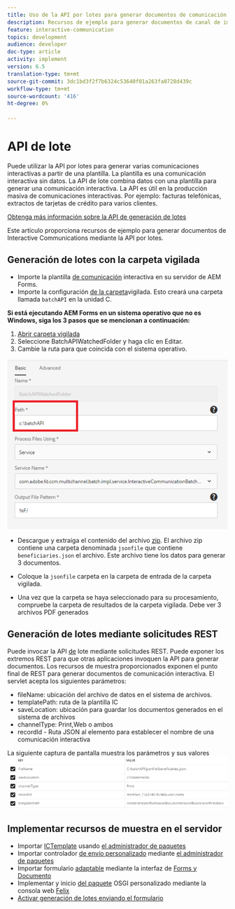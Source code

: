 ```yaml
---
title: Uso de la API por lotes para generar documentos de comunicación interactiva
description: Recursos de ejemplo para generar documentos de canal de impresión mediante API por lotes
feature: interactive-communication
topics: development
audience: developer
doc-type: article
activity: implement
version: 6.5
translation-type: tm+mt
source-git-commit: 3dc1bd3f2f7b6324c53640f01a263fa0728d439c
workflow-type: tm+mt
source-wordcount: '416'
ht-degree: 0%

---
```



# API de lote

Puede utilizar la API por lotes para generar varias comunicaciones interactivas a partir de una plantilla. La plantilla es una comunicación interactiva sin datos. La API de lote combina datos con una plantilla para generar una comunicación interactiva. La API es útil en la producción masiva de comunicaciones interactivas. Por ejemplo: facturas telefónicas, extractos de tarjetas de crédito para varios clientes.

[Obtenga más información sobre la API de generación de lotes](https://docs.adobe.com/content/help/en/experience-manager-65/forms/interactive-communications/generate-multiple-interactive-communication-using-batch-api.html)

Este artículo proporciona recursos de ejemplo para generar documentos de Interactive Communications mediante la API por lotes.

## Generación de lotes con la carpeta vigilada

* Importe la plantilla [de comunicación](assets/Beneficiaries-confirmation.zip) interactiva en su servidor de AEM Forms.
* Importe la configuración [de la carpeta](assets/batch-generation-api.zip)vigilada. Esto creará una carpeta llamada `batchAPI` en la unidad C.

**Si está ejecutando AEM Forms en un sistema operativo que no es Windows, siga los 3 pasos que se mencionan a continuación:**

1. [Abrir carpeta vigilada](http://localhost:4502/libs/fd/core/WatchfolderUI/content/UI.html)
2. Seleccione BatchAPIWatchedFolder y haga clic en Editar.
3. Cambie la ruta para que coincida con el sistema operativo.

![path](assets/watched-folder-batch-api-basic.PNG)

* Descargue y extraiga el contenido del archivo [zip](assets/jsonfile.zip). El archivo zip contiene una carpeta denominada `jsonfile` que contiene `beneficiaries.json` el archivo. Este archivo tiene los datos para generar 3 documentos.

* Coloque la `jsonfile` carpeta en la carpeta de entrada de la carpeta vigilada.
* Una vez que la carpeta se haya seleccionado para su procesamiento, compruebe la carpeta de resultados de la carpeta vigilada. Debe ver 3 archivos PDF generados

## Generación de lotes mediante solicitudes REST

Puede invocar la API [de](https://helpx.adobe.com/experience-manager/6-5/forms/javadocs/index.html) lote mediante solicitudes REST. Puede exponer los extremos REST para que otras aplicaciones invoquen la API para generar documentos.
Los recursos de muestra proporcionados exponen el punto final de REST para generar documentos de comunicación interactiva. El servlet acepta los siguientes parámetros:

* fileName: ubicación del archivo de datos en el sistema de archivos.
* templatePath: ruta de la plantilla IC
* saveLocation: ubicación para guardar los documentos generados en el sistema de archivos
* channelType: Print,Web o ambos
* recordId - Ruta JSON al elemento para establecer el nombre de una comunicación interactiva

La siguiente captura de pantalla muestra los parámetros y sus valores![de la solicitud de muestra](assets/generate-ic-batch-servlet.PNG)

## Implementar recursos de muestra en el servidor

* Importar [ICTemplate](assets/ICTemplate.zip) usando [el administrador de paquetes](http://localhost:4502/crx/packmgr/index.jsp)
* Importar controlador [de envío personalizado](assets/BatchAPICustomSubmit.zip) mediante [el administrador de paquetes](http://localhost:4502/crx/packmgr/index.jsp)
* Importar formulario [adaptable](assets/BatchGenerationAPIAF.zip) mediante la interfaz de [Forms y Documento](http://localhost:4502/aem/forms.html/content/dam/formsanddocuments)
* Implementar y inicio [del paquete](assets/batchgenerationapi.batchgenerationapi.core-1.0-SNAPSHOT.jar) OSGI personalizado mediante la consola web [Felix](http://localhost:4502/system/console/bundles)
* [Activar generación de lotes enviando el formulario](http://localhost:4502/content/dam/formsanddocuments/batchgenerationapi/jcr:content?wcmmode=disabled)
